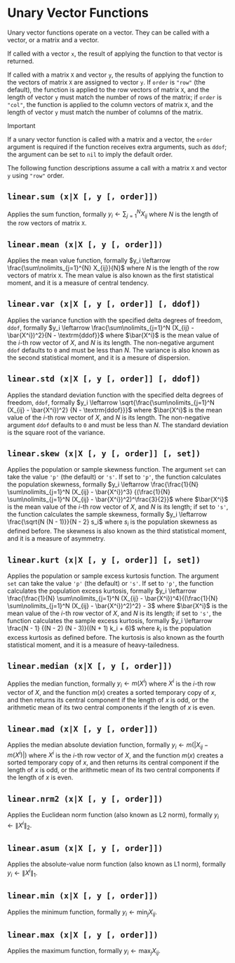 # Unary Vector Functions

Unary vector functions operate on a vector. They can be called with a vector, or a matrix and
a vector.

If called with a vector `x`, the result of applying the function to that vector is returned.

If called with a matrix `X` and vector `y`, the results of applying the function to the vectors of
matrix `X` are assigned to vector `y`. If `order` is `"row"` (the default), the function is
applied to the row vectors of matrix `X`, and the length of vector `y` must match the number of
rows of the matrix; if `order` is `"col"`, the function is applied to the column vectors of matrix
`X`, and the length of vector `y` must match the number of columns of the matrix.

> [!IMPORTANT]
> If a unary vector function is called with a matrix and a vector, the `order` argument is
> required if the function receives extra arguments, such as `ddof`; the argument can be set to
> `nil` to imply the default order.

The following function descriptions assume a call with a matrix `X` and vector `y` using `"row"`
order.


## `linear.sum (x|X [, y [, order]])`

Applies the sum function, formally $y_i \leftarrow \sum\nolimits_{j=1}^{N} X_{ij}$ where $N$ is the
length of the row vectors of matrix `X`.


## `linear.mean (x|X [, y [, order]])`

Applies the mean value function, formally $y_i \leftarrow \frac{\sum\nolimits_{j=1}^{N} X_{ij}}{N}$
where $N$ is the length of the row vectors of matrix `X`. The mean value is also known as the
first statistical moment, and it is a measure of central tendency.


## `linear.var (x|X [, y [, order]] [, ddof])`

Applies the variance function with the specified delta degrees of freedom, `ddof`, formally
$y_i \leftarrow \frac{\sum\nolimits_{j=1}^N (X_{ij} - \bar{X^i})^2}{N - \textrm{ddof}}$ where
$\bar{X^i}$ is the mean value of the $i$-th row vector of $X$, and $N$ is its length. The
non-negative argument `ddof` defaults to `0` and must be less than $N$. The variance is also known
as the second statistical moment, and it is a mesure of dispersion.


## `linear.std (x|X [, y [, order]] [, ddof])`

Applies the standard deviation function with the specified delta degrees of freedom, `ddof`,
formally $y_i \leftarrow \sqrt{\frac{\sum\nolimits_{j=1}^N (X_{ij} - \bar{X^i})^2}
{N - \textrm{ddof}}}$ where $\bar{X^i}$ is the mean value of the $i$-th row vector of $X$, and $N$
is its length. The non-negative argument `ddof` defaults to `0` and must be less than $N$. The
standard deviation is the square root of the variance.


## `linear.skew (x|X [, y [, order]] [, set])`

Applies the population or sample skewness function. The argument `set` can take the value `'p'`
(the default) or `'s'`. If set to `'p'`, the function calculates the population skewness, formally
$y_i \leftarrow \frac{\frac{1}{N} \sum\nolimits_{j=1}^N (X_{ij} - \bar{X^i})^3}
{(\frac{1}{N} \sum\nolimits_{j=1}^N (X_{ij} - \bar{X^i})^2)^\frac{3}{2}}$ where $\bar{X^i}$ is the
mean value of the $i$-th row vector of $X$, and $N$ is its length; if set to `'s'`, the function
calculates the sample skewness, formally $y_i \leftarrow \frac{\sqrt{N (N - 1)}}{N - 2} s_i$
where $s_i$ is the population skewness as defined before. The skewness is also known as the third
statistical moment, and it is a measure of asymmetry.


## `linear.kurt (x|X [, y [, order]] [, set])`

Applies the population or sample excess kurtosis function. The argument `set` can take the value
`'p'` (the default) or `'s'`. If set to `'p'`, the function calculates the population excess
kurtosis, formally $y_i \leftarrow \frac{\frac{1}{N} \sum\nolimits_{j=1}^N (X_{ij} -
\bar{X^i})^4}{(\frac{1}{N} \sum\nolimits_{j=1}^N (X_{ij} - \bar{X^i})^2)^2} - 3$ where $\bar{X^i}$
is the mean value of the $i$-th row vector of $X$, and $N$ is its length; if set to `'s'`, the
function calculates the sample excess kurtosis, formally $y_i \leftarrow \frac{N - 1}
{(N - 2) (N - 3)}((N + 1) k_i + 6)$ where $k_i$ is the population excess kurtosis as defined
before. The kurtosis is also known as the fourth statistical moment, and it is a measure
of heavy-tailedness.


## `linear.median (x|X [, y [, order]])`

Applies the median function, formally $y_i \leftarrow m(X^i)$ where $X^i$ is the $i$-th row
vector of $X$, and the function $m(x)$ creates a sorted temporary copy of $x$, and then returns
its central component if the length of $x$ is odd, or the arithmetic mean of its two central
components if the length of $x$ is even.


## `linear.mad (x|X [, y [, order]])`

Applies the median absolute deviation function, formally $y_i \leftarrow m(|X_{ij} - m(X^i)|)$
where $X^i$ is the $i$-th row vector of $X$, and the function $m(x)$ creates a sorted temporary
copy of $x$, and then returns its central component if the length of $x$ is odd, or the arithmetic
mean of its two central components if the length of $x$ is even.


## `linear.nrm2 (x|X [, y [, order]])`

Applies the Euclidean norm function (also known as L2 norm), formally
$y_i \leftarrow \lVert X^i \rVert_2$.


## `linear.asum (x|X [, y [, order]])`

Applies the absolute-value norm function (also known as L1 norm), formally
$y_i \leftarrow \lVert X^i \rVert_1$.


## `linear.min (x|X [, y [, order]])`

Applies the minimum function, formally $y_i \leftarrow \min_j X_{ij}$.


## `linear.max (x|X [, y [, order]])`

Applies the maximum function, formally $y_i \leftarrow \max_j X_{ij}$.
